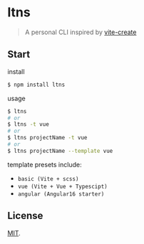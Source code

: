 # ltns
> A personal CLI inspired by [vite-create](https://github.com/vitejs/vite/tree/main/packages/create-vite)

## Start

install
```bash
$ npm install ltns
```
usage
```bash
$ ltns
# or
$ ltns -t vue
# or
$ ltns projectName -t vue
# or
$ ltns projectName --template vue
```

template presets include:
- `basic (Vite + scss)`
- `vue (Vite + Vue + Typescipt)`
- `angular (Angular16 starter)`

## License

[MIT](LICENSE).
